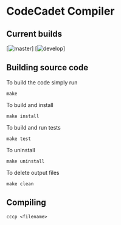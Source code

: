 # CodeCadet Compiler

## Current builds

[![master](https://circleci.com/gh/tomwkelly/codecadet-compiler/tree/master.svg?style=shield)]
[![develop](https://circleci.com/gh/tomwkelly/codecadet-compiler/tree/develop.svg?style=shield)]

## Building source code

To build the code simply run

```
make
```

To build and install

```
make install
```

To build and run tests

```
make test
```

To uninstall

```
make uninstall
```
To delete output files

```
make clean
```

## Compiling

```
cccp <filename>
```
